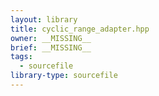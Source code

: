 ```yaml
---
layout: library
title: cyclic_range_adapter.hpp
owner: __MISSING__
brief: __MISSING__
tags:
  - sourcefile
library-type: sourcefile
---
```


```{index} cyclic_range_adapter.hpp
```
